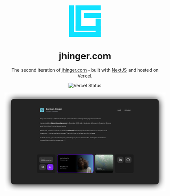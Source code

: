 <div align="center">
  <img alt="Logo" src="/app/icon.svg" width="100" />
</div>
<h1 align="center">
  <strong>jhinger.com</strong>
</h1>
<p align="center">
  The second iteration of <a href="https://jhinger.com" target="_blank">jhinger.com</a> - built with <a href="https://nextjs.org/" target="_blank">NextJS</a> and hosted on <a href="https://vercel.com/" target="_blank">Vercel</a>.
</p>
<p align="center">
  <img src="https://vercelbadge.vercel.app/api/jhinger/website-v2?style=flat-square" alt="Vercel Status" />
</p>

<p align="center">
  <img src="/public/preview.svg" alt="Website Preview" />
</p>
